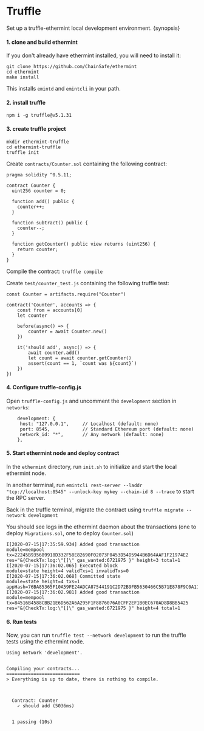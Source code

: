 # Truffle

Set up a truffle-ethermint local development environment. {synopsis}

#### 1. clone and build ethermint
If you don't already have ethermint installed, you will need to install it:

```
git clone https://github.com/ChainSafe/ethermint
cd ethermint
make install
```

This installs  `emintd` and `emintcli` in your path.

#### 2. install truffle

```
npm i -g truffle@v5.1.31
```

#### 3. create truffle project

```
mkdir ethermint-truffle
cd ethermint-truffle
truffle init
```

Create `contracts/Counter.sol` containing the following contract:
```
pragma solidity ^0.5.11;

contract Counter {
  uint256 counter = 0;

  function add() public {
    counter++;
  }

  function subtract() public {
    counter--;
  }

  function getCounter() public view returns (uint256) {
    return counter;
  }
}
```

Compile the contract: `truffle compile`

Create `test/counter_test.js` containing the following truffle test:
```
const Counter = artifacts.require("Counter")

contract('Counter', accounts => {
	const from = accounts[0]
	let counter

	before(async() => {
		counter = await Counter.new()
	})

	it('should add', async() => {
		await counter.add()
		let count = await counter.getCounter()
		assert(count == 1, `count was ${count}`)
	})
})
```

#### 4. Configure truffle-config.js

Open `truffle-config.js` and uncomment the `development` section in `networks`:
```
    development: {
     host: "127.0.0.1",     // Localhost (default: none)
     port: 8545,            // Standard Ethereum port (default: none)
     network_id: "*",       // Any network (default: none)
    },
```

#### 5. Start ethermint node and deploy contract
In the `ethermint` directory, run `init.sh` to initialize and start the local ethermint node.

In another terminal, run `emintcli rest-server --laddr "tcp://localhost:8545" --unlock-key mykey --chain-id 8 --trace` to start the RPC server.

Back in the truffle terminal, migrate the contract using `truffle migrate --network development`

You should see logs in the ethermint daemon about the transactions (one to deploy `Migrations.sol`, one to deploy `Counter.sol`)
```
I[2020-07-15|17:35:59.934] Added good transaction                       module=mempool tx=22245B935689918D332F58E82690F02073F0453D54D5944B6D64AAF1F21974E2 res="&{CheckTx:log:\"[]\" gas_wanted:6721975 }" height=3 total=1
I[2020-07-15|17:36:02.065] Executed block                               module=state height=4 validTxs=1 invalidTxs=0
I[2020-07-15|17:36:02.068] Committed state                              module=state height=4 txs=1 appHash=76BA85365F10A59FE24ADCA87544191C2D72B9FB5630466C5B71E878F9C0A111
I[2020-07-15|17:36:02.981] Added good transaction                       module=mempool tx=84516B4588CBB21E6D562A6A295F1F8876076A0CFF2EF1B0EC670AD8D8BB5425 res="&{CheckTx:log:\"[]\" gas_wanted:6721975 }" height=4 total=1
```

#### 6. Run tests

Now, you can run `truffle test --network development` to run the truffle tests using the ethermint node.

```
Using network 'development'.


Compiling your contracts...
===========================
> Everything is up to date, there is nothing to compile.



  Contract: Counter
    ✓ should add (5036ms)


  1 passing (10s)
```